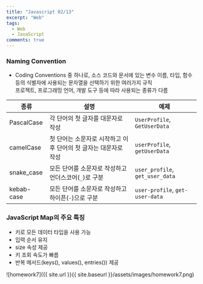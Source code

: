 ```yaml
---
title: "Javascript 02/13"
excerpt: "Web"
tags:
  - Web
  - JavaScript
comments: true
---
```



### Naming Convention
* Coding Conventions 중 하나로, 소스 코드와 문서에 있는 변수 이름, 타입, 함수 등의 식별자에 사용되는 문자열을 선택하기 위한 여러가지 규칙  
프로젝트, 프로그래밍 언어, 개발 도구 등에 따라 사용되는 종류가 다름

| 종류 | 설명 | 예제 |
|--------------|------|------|
| PascalCase | 각 단어의 첫 글자를 대문자로 작성 | `UserProfile`, `GetUserData` |
| camelCase | 첫 단어는 소문자로 시작하고 이후 단어의 첫 글자는 대문자로 작성 | `userProfile`, `getUserData` |
| snake_case | 모든 단어를 소문자로 작성하고 언더스코어(`_`)로 구분 | `user_profile`, `get_user_data` |
| kebab-case | 모든 단어를 소문자로 작성하고 하이픈(`-`)으로 구분 | `user-profile`, `get-user-data` |


### JavaScript Map의 주요 특징
* 키로 모든 데이터 타입을 사용 가능
* 입력 순서 유지
* size 속성 제공
* 키 조회 속도가 빠름
* 반복 메서드(keys(), values(), entries()) 제공

![homework7]({{ site.url }}{{ site.baseurl }}/assets/images/homework7.png)